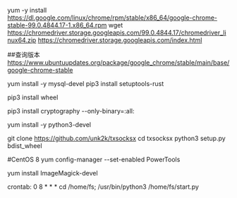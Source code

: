 yum -y install https://dl.google.com/linux/chrome/rpm/stable/x86_64/google-chrome-stable-99.0.4844.17-1.x86_64.rpm
wget https://chromedriver.storage.googleapis.com/99.0.4844.17/chromedriver_linux64.zip
https://chromedriver.storage.googleapis.com/index.html

##查询版本
https://www.ubuntuupdates.org/package/google_chrome/stable/main/base/google-chrome-stable





yum install -y mysql-devel
pip3 install setuptools-rust

pip3 install wheel

pip3 install cryptography --only-binary=:all:

yum install -y python3-devel


git clone https://github.com/unk2k/txsocksx
cd txsocksx
python3 setup.py bdist_wheel


#CentOS 8
yum config-manager --set-enabled PowerTools

yum install ImageMagick-devel


crontab:
0 8 * * * cd /home/fs; /usr/bin/python3 /home/fs/start.py
